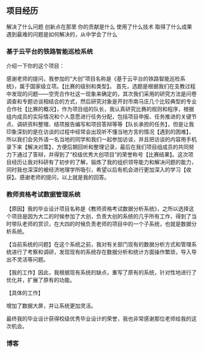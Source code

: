 ## 项目经历

解决了什么问题
创新点在那里
你的贡献是什么
使用了什么技术
取得了什么成果
遇到最难的问题是如何解决的，从中学会了什么

### 基于云平台的铁路智能巡检系统

介绍一下你的这个项目：

感谢老师的提问，我参加的“大创”项目名称是《基于云平台的铁路智能巡检系统》，属于国家级立项。【比赛的级别和类型】。
首先，选题是根据我们在支教过程中发现的问题——空壳合作社这一现象来确定的，其次我们采用的研究方法是问卷调查和专题访谈相结合的方式，然后研究对象是开封市南马庄几个比较典型的专业合作社【比赛的概况】，作为项目组的队长，我认真研究比赛的规则和程序，根据组内成员的实际情况和个人意愿进行任务分配，包括项目申报、任务推进的关键节点、调研资料整理、结项报告编写和项目答辩等等【队长承担的任务】，但是让我印象深刻的是在访谈的过程中经常会出现听不懂当地方言的情况【遇到的困难】，所以我们会另外请一名当地的同学和我们一起参加访谈，并且把访谈的内容用手机录下来【解决对策】，方便后期回听和整理记录，最后在我们项目组成员的共同努力下通过了答辩，并得到了“校级优秀大创项目”的荣誉称号【比赛结果】。这次项目经历让我对科研有了初步的了解，锻炼了我的组织领导能力和解决问题的能力，同时我也深深的被经济地理学所吸引，希望以后有机会进行更加深入的学习【收获】。感谢老师的提问，以上就是我的回答。


### 教师资格考试数据管理系统

【原因】我的毕业设计项目名称是《教师资格考试数据分析系统》，之所以选择这个项目是因为大二的时候参加了大创，负责大创的系统的几乎所有工作，得到了当时带队老师的赏识，在大四的时候负责老师的项目中的一个子系统，也就是数据分析系统。

【当前系统的问题】在这个系统之前，我对有关部门现有的数据分析方式和管理系统进行了考察和调研，发现现有的系统存在数据分析和统计方面操作繁琐，导入导出不灵活等问题。

【我的工作】因此，我根据现有系统的缺点，重写了原有的系统，针对性地进行了优化并，扩展了原有的功能。

【具体的工作】


增加了数据大屏，并让系统更加灵活。



最终我的毕业设计获得校级优秀毕业设计的荣誉，我也非常感谢那位老师给我的这次机会。


### 博客





